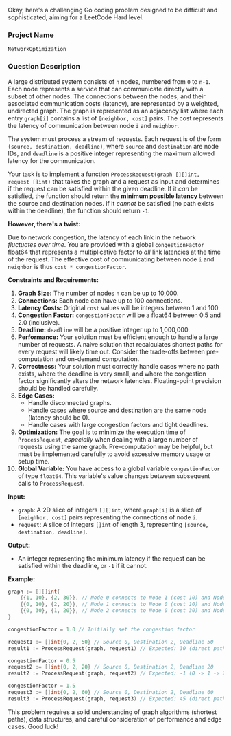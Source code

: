 Okay, here's a challenging Go coding problem designed to be difficult and sophisticated, aiming for a LeetCode Hard level.

### Project Name

```
NetworkOptimization
```

### Question Description

A large distributed system consists of `n` nodes, numbered from `0` to `n-1`.  Each node represents a service that can communicate directly with a subset of other nodes. The connections between the nodes, and their associated communication costs (latency), are represented by a weighted, undirected graph.  The graph is represented as an adjacency list where each entry `graph[i]` contains a list of `[neighbor, cost]` pairs. The cost represents the latency of communication between node `i` and `neighbor`.

The system must process a stream of requests. Each request is of the form `(source, destination, deadline)`, where `source` and `destination` are node IDs, and `deadline` is a positive integer representing the maximum allowed latency for the communication.

Your task is to implement a function `ProcessRequest(graph [][]int, request []int)` that takes the graph and a request as input and determines if the request can be satisfied within the given deadline. If it *can* be satisfied, the function should return the **minimum possible latency** between the source and destination nodes. If it *cannot* be satisfied (no path exists within the deadline), the function should return `-1`.

**However, there's a twist:**

Due to network congestion, the latency of each link in the network *fluctuates over time*.  You are provided with a global `congestionFactor` float64 that represents a multiplicative factor to *all* link latencies at the time of the request.  The effective cost of communicating between node `i` and `neighbor` is thus `cost * congestionFactor`.

**Constraints and Requirements:**

1.  **Graph Size:** The number of nodes `n` can be up to 10,000.
2.  **Connections:** Each node can have up to 100 connections.
3.  **Latency Costs:** Original `cost` values will be integers between 1 and 100.
4.  **Congestion Factor:** `congestionFactor` will be a float64 between 0.5 and 2.0 (inclusive).
5.  **Deadline:** `deadline` will be a positive integer up to 1,000,000.
6.  **Performance:**  Your solution must be efficient enough to handle a large number of requests.  A naive solution that recalculates shortest paths for every request will likely time out. Consider the trade-offs between pre-computation and on-demand computation.
7.  **Correctness:** Your solution must correctly handle cases where no path exists, where the deadline is very small, and where the congestion factor significantly alters the network latencies.  Floating-point precision should be handled carefully.
8.  **Edge Cases:**
    *   Handle disconnected graphs.
    *   Handle cases where source and destination are the same node (latency should be 0).
    *   Handle cases with large congestion factors and tight deadlines.
9.  **Optimization:** The goal is to minimize the execution time of `ProcessRequest`, *especially* when dealing with a large number of requests using the same graph. Pre-computation may be helpful, but must be implemented carefully to avoid excessive memory usage or setup time.
10. **Global Variable:** You have access to a global variable `congestionFactor` of type `float64`.  This variable's value changes between subsequent calls to `ProcessRequest`.

**Input:**

*   `graph`:  A 2D slice of integers `[][]int`, where `graph[i]` is a slice of `[neighbor, cost]` pairs representing the connections of node `i`.
*   `request`: A slice of integers `[]int` of length 3, representing `[source, destination, deadline]`.

**Output:**

*   An integer representing the minimum latency if the request can be satisfied within the deadline, or `-1` if it cannot.

**Example:**

```go
graph := [][]int{
    {{1, 10}, {2, 30}}, // Node 0 connects to Node 1 (cost 10) and Node 2 (cost 30)
    {{0, 10}, {2, 20}}, // Node 1 connects to Node 0 (cost 10) and Node 2 (cost 20)
    {{0, 30}, {1, 20}}, // Node 2 connects to Node 0 (cost 30) and Node 1 (cost 20)
}

congestionFactor = 1.0 // Initially set the congestion factor

request1 := []int{0, 2, 50} // Source 0, Destination 2, Deadline 50
result1 := ProcessRequest(graph, request1) // Expected: 30 (direct path)

congestionFactor = 0.5
request2 := []int{0, 2, 20} // Source 0, Destination 2, Deadline 20
result2 := ProcessRequest(graph, request2) // Expected: -1 (0 -> 1 -> 2 costs (10*0.5 + 20*0.5) = 15)

congestionFactor = 1.5
request3 := []int{0, 2, 60} // Source 0, Destination 2, Deadline 60
result3 := ProcessRequest(graph, request3) // Expected: 45 (direct path = 30*1.5)

```

This problem requires a solid understanding of graph algorithms (shortest paths), data structures, and careful consideration of performance and edge cases. Good luck!
